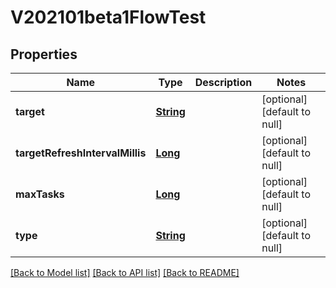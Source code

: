 # V202101beta1FlowTest
## Properties

Name | Type | Description | Notes
------------ | ------------- | ------------- | -------------
**target** | [**String**](string.md) |  | [optional] [default to null]
**targetRefreshIntervalMillis** | [**Long**](long.md) |  | [optional] [default to null]
**maxTasks** | [**Long**](long.md) |  | [optional] [default to null]
**type** | [**String**](string.md) |  | [optional] [default to null]

[[Back to Model list]](../README.md#documentation-for-models) [[Back to API list]](../README.md#documentation-for-api-endpoints) [[Back to README]](../README.md)

